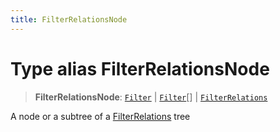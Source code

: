 ```yaml
---
title: FilterRelationsNode
---
```


# Type alias FilterRelationsNode

> **FilterRelationsNode**: [`Filter`](../interfaces/interface.Filter.md) \| [`Filter`](../interfaces/interface.Filter.md)[] \| [`FilterRelations`](../interfaces/interface.FilterRelations.md)

A node or a subtree of a [FilterRelations](../interfaces/interface.FilterRelations.md) tree
